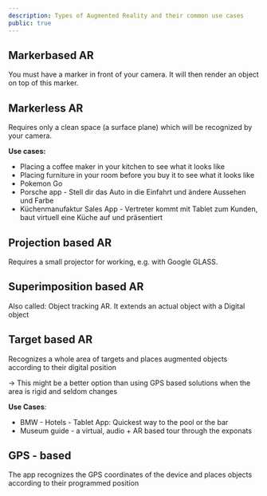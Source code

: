 ```yaml
---
description: Types of Augmented Reality and their common use cases
public: true
---
```


## Markerbased AR
You must have a marker in front of your camera. It will then render an object on top of this marker.

## Markerless AR
Requires only a clean space (a surface plane) which will be recognized by your camera.

**Use cases:**
- Placing a coffee maker in your kitchen to see what it looks like
- Placing furniture in your room before you buy it to see what it looks like
- Pokemon Go
- Porsche app - Stell dir das Auto in die Einfahrt und ändere Aussehen und Farbe
- Küchenmanufaktur Sales App - Vertreter kommt mit Tablet zum Kunden, baut virtuell eine Küche auf und präsentiert

## Projection based AR
Requires a small projector for working, e.g. with Google GLASS.

## Superimposition based AR
Also called: Object tracking AR. It extends an actual object with a Digital object

## Target based AR
Recognizes a whole area of targets and places augmented objects according to their digital position

-> This might be a better option than using GPS based solutions when the area is rigid and seldom changes

**Use Cases**:
- BMW - Hotels - Tablet App: Quickest way to the pool or the bar
- Museum guide - a virtual, audio + AR based tour through the exponats

## GPS - based
The app recognizes the GPS coordinates of the device and places objects according to their programmed position


